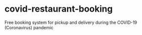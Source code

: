 # covid-restaurant-booking
Free booking system for pickup and delivery during the COVID-19 (Coronavirus) pandemic
